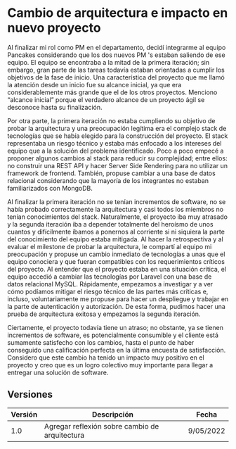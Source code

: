 # Cambio de arquitectura e impacto en nuevo proyecto

Al finalizar mi rol como PM en el departamento, decidí integrarme al equipo Pancakes considerando que los dos nuevos PM 's estaban saliendo de ese equipo. El equipo se encontraba a la mitad de la primera iteración; sin embargo, gran parte de las tareas todavía estaban orientadas a cumplir los objetivos de la fase de inicio. Una característica del proyecto que me llamó la atención desde un inicio fue su alcance inicial, ya que era considerablemente más grande que el de los otros proyectos. Menciono “alcance inicial” porque el verdadero alcance de un proyecto ágil se desconoce hasta su finalización.

Por otra parte, la primera iteración no estaba cumpliendo su objetivo de probar la arquitectura y una preocupación legítima era el complejo stack de tecnologías que se había elegido para la construcción del proyecto. El stack representaba un riesgo técnico y estaba más enfocado a los intereses del equipo que a la solución del problema identificado. Poco a poco empecé a proponer algunos cambios al stack para reducir su complejidad; entre ellos: no construir una REST API y hacer Server Side Rendering para no utilizar un framework de frontend. También, propuse cambiar a una base de datos relacional considerando que la mayoría de los integrantes no estaban familiarizados con MongoDB.

Al finalizar la primera iteración no se tenían incrementos de software, no se había probado correctamente la arquitectura y casi todos los miembros no tenían conocimientos del stack. Naturalmente, el proyecto iba muy atrasado y la segunda iteración iba a depender totalmente del heroísmo de unos cuantos y difícilmente íbamos a ponernos al corriente si ni siquiera la parte del conocimiento del equipo estaba mitigada. Al hacer la retrospectiva y al evaluar el milestone de probar la arquitectura, le compartí al equipo mi preocupación y propuse un cambio inmediato de tecnologías a unas que el equipo conociera y que fueran compatibles con los requerimientos críticos del proyecto. Al entender que el proyecto estaba en una situación crítica, el equipo accedió a cambiar las tecnologías por Laravel con una base de datos relacional MySQL. Rápidamente, empezamos a investigar y a ver cómo podíamos mitigar el riesgo técnico de las partes más críticas e, incluso, voluntariamente me propuse para hacer un despliegue y trabajar en la parte de autenticación y autorización. De esta forma, pudimos hacer una prueba de arquitectura exitosa y empezamos la segunda iteración.

Ciertamente, el proyecto todavía tiene un atraso; no obstante, ya se tienen incrementos de software, es potencialmente consumible y el cliente está sumamente satisfecho con los cambios, hasta el punto de haber conseguido una calificación perfecta en la última encuesta de satisfacción. Considero que este cambio ha tenido un impacto muy positivo en el proyecto y creo que es un logro colectivo muy importante para llegar a entregar una solución de software.

## Versiones

| Versión | Descripción                                            | Fecha      |
| ------- | ------------------------------------------------------ | ---------- |
| 1.0     | Agregar reflexión sobre cambio de arquitectura | 9/05/2022 |